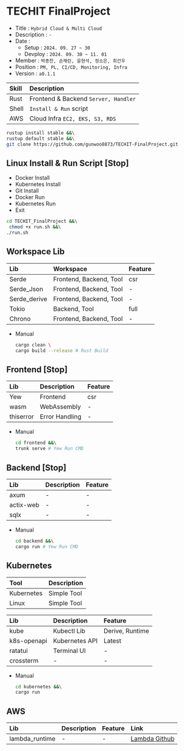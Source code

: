 # TECHIT FinalProject
* Title       : `Hybrid Cloud & Multi Cloud`
* Description : `-`
* Date        : 
  * Setup     : `2024. 09. 27 ~ 30`
  * Devploy   : `2024. 09. 30 ~ 11. 01`
* Member      : `박종찬, 손채린, 윤현석, 정소은, 최건우`
* Position    : `PM, PL, CI/CD, Monitoring, Infra`
* Version     : `a0.1.1`

| Skill | Description                          |
|:------|:-------------------------------------|
| Rust  | Frontend & Backend `Server, Handler` |
| Shell | `Install & Run` script               |
| AWS   | Cloud Infra `EC2, EKS, S3, RDS`      |

```bash
rustup install stable &&\
rustup default stable &&\
git clone https://github.com/gunwoo8873/TECHIT-FinalProject.git
```

Linux Install & Run Script [Stop]
---

* Docker Install
* Kubernetes Install
* Git Install
* Docker Run
* Kubernetes Run
* Exit

```bash
cd TECHIT_FinalProject &&\
 chmod +x run.sh &&\
./run.sh
```

Workspace Lib
---
| Lib          | Workspace               | Feature |
|:-------------|:------------------------|:--------|
| Serde        | Frontend, Backend, Tool | csr     |
| Serde_Json   | Frontend, Backend, Tool | -       |
| Serde_derive | Frontend, Backend, Tool | -       |
| Tokio        | Backend, Tool           | full    |
| Chrono       | Frontend, Backend, Tool | -       |

* Manual
    ```bash
    cargo clean \
    cargo build --release # Rust Build
    ```

Frontend [Stop]
---

| Lib       | Description                        | Feature |
|:----------|:-----------------------------------|:--------|
| Yew       | Frontend                           | csr     |
| wasm      | WebAssembly                        | -       |
| thiserror | Error Handling                     | -       |

* Manual
    ```bash
    cd frontend &&\
    trunk serve # Yew Run CMD
    ```

Backend [Stop]
---
| Lib       | Description | Feature |
|:----------|:------------|:--------|
| axum      | -           | -       |
| actix-web | -           | -       |
| sqlx      | -           | -       |

* Manual
    ```bash
    cd backend &&\
    cargo run # Yew Run CMD
    ```


Kubernetes
---
| Tool       | Description |
|:-----------|:------------|
| Kubernetes | Simple Tool |
| Linux      | Simple Tool |

| Lib         | Description    | Feature         |
|:------------|:---------------|:----------------|
| kube        | Kubectl Lib    | Derive, Runtime |
| k8s-openapi | Kubernetes API | Latest          |
| ratatui     | Terminal UI    | -               |
| crossterm   | -              | -               |

* Manual
  ```bash
  cd kubernetes &&\
  cargo run
  ```

AWS
---
| Lib            | Description         | Feature | Link              |
|:---------------|:--------------------|:--------|:------------------|
| lambda_runtime | -                   | -       | [Lambda Github](https://github.com/awslabs/aws-lambda-rust-runtime) |